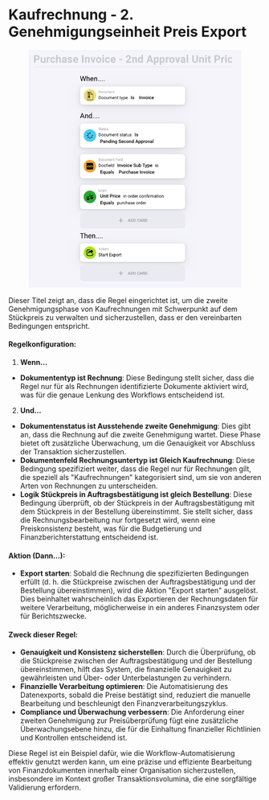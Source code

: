 # Kaufrechnung - 2. Genehmigungseinheit Preis Export

<figure><img src="../../../.gitbook/assets/Bildschirmfoto 2024-05-03 um 14.59.02.png" alt=""><figcaption></figcaption></figure>

Dieser Titel zeigt an, dass die Regel eingerichtet ist, um die zweite Genehmigungsphase von Kaufrechnungen mit Schwerpunkt auf dem Stückpreis zu verwalten und sicherzustellen, dass er den vereinbarten Bedingungen entspricht.

#### Regelkonfiguration:

1. **Wenn…**
* **Dokumententyp ist Rechnung**: Diese Bedingung stellt sicher, dass die Regel nur für als Rechnungen identifizierte Dokumente aktiviert wird, was für die genaue Lenkung des Workflows entscheidend ist.
2. **Und…**
* **Dokumentenstatus ist Ausstehende zweite Genehmigung**: Dies gibt an, dass die Rechnung auf die zweite Genehmigung wartet. Diese Phase bietet oft zusätzliche Überwachung, um die Genauigkeit vor Abschluss der Transaktion sicherzustellen.
* **Dokumentenfeld Rechnungsuntertyp ist Gleich Kaufrechnung**: Diese Bedingung spezifiziert weiter, dass die Regel nur für Rechnungen gilt, die speziell als "Kaufrechnungen" kategorisiert sind, um sie von anderen Arten von Rechnungen zu unterscheiden.
* **Logik Stückpreis in Auftragsbestätigung ist gleich Bestellung**: Diese Bedingung überprüft, ob der Stückpreis in der Auftragsbestätigung mit dem Stückpreis in der Bestellung übereinstimmt. Sie stellt sicher, dass die Rechnungsbearbeitung nur fortgesetzt wird, wenn eine Preiskonsistenz besteht, was für die Budgetierung und Finanzberichterstattung entscheidend ist.

#### Aktion (Dann…):

* **Export starten**: Sobald die Rechnung die spezifizierten Bedingungen erfüllt (d. h. die Stückpreise zwischen der Auftragsbestätigung und der Bestellung übereinstimmen), wird die Aktion "Export starten" ausgelöst. Dies beinhaltet wahrscheinlich das Exportieren der Rechnungsdaten für weitere Verarbeitung, möglicherweise in ein anderes Finanzsystem oder für Berichtszwecke.

#### Zweck dieser Regel:

* **Genauigkeit und Konsistenz sicherstellen**: Durch die Überprüfung, ob die Stückpreise zwischen der Auftragsbestätigung und der Bestellung übereinstimmen, hilft das System, die finanzielle Genauigkeit zu gewährleisten und Über- oder Unterbelastungen zu verhindern.
* **Finanzielle Verarbeitung optimieren**: Die Automatisierung des Datenexports, sobald die Preise bestätigt sind, reduziert die manuelle Bearbeitung und beschleunigt den Finanzverarbeitungszyklus.
* **Compliance und Überwachung verbessern**: Die Anforderung einer zweiten Genehmigung zur Preisüberprüfung fügt eine zusätzliche Überwachungsebene hinzu, die für die Einhaltung finanzieller Richtlinien und Kontrollen entscheidend ist.

Diese Regel ist ein Beispiel dafür, wie die Workflow-Automatisierung effektiv genutzt werden kann, um eine präzise und effiziente Bearbeitung von Finanzdokumenten innerhalb einer Organisation sicherzustellen, insbesondere im Kontext großer Transaktionsvolumina, die eine sorgfältige Validierung erfordern.
